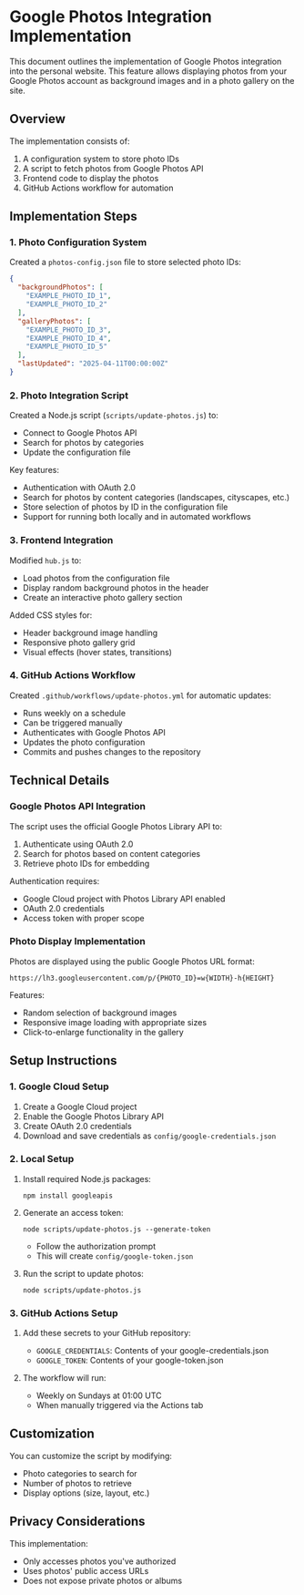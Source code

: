 # Google Photos Integration Implementation

This document outlines the implementation of Google Photos integration into the personal website. This feature allows displaying photos from your Google Photos account as background images and in a photo gallery on the site.

## Overview

The implementation consists of:
1. A configuration system to store photo IDs
2. A script to fetch photos from Google Photos API
3. Frontend code to display the photos
4. GitHub Actions workflow for automation

## Implementation Steps

### 1. Photo Configuration System

Created a `photos-config.json` file to store selected photo IDs:

```json
{
  "backgroundPhotos": [
    "EXAMPLE_PHOTO_ID_1",
    "EXAMPLE_PHOTO_ID_2"
  ],
  "galleryPhotos": [
    "EXAMPLE_PHOTO_ID_3",
    "EXAMPLE_PHOTO_ID_4",
    "EXAMPLE_PHOTO_ID_5"
  ],
  "lastUpdated": "2025-04-11T00:00:00Z"
}
```

### 2. Photo Integration Script

Created a Node.js script (`scripts/update-photos.js`) to:
- Connect to Google Photos API
- Search for photos by categories
- Update the configuration file

Key features:
- Authentication with OAuth 2.0
- Search for photos by content categories (landscapes, cityscapes, etc.)
- Store selection of photos by ID in the configuration file
- Support for running both locally and in automated workflows

### 3. Frontend Integration

Modified `hub.js` to:
- Load photos from the configuration file
- Display random background photos in the header
- Create an interactive photo gallery section

Added CSS styles for:
- Header background image handling
- Responsive photo gallery grid
- Visual effects (hover states, transitions)

### 4. GitHub Actions Workflow

Created `.github/workflows/update-photos.yml` for automatic updates:
- Runs weekly on a schedule
- Can be triggered manually
- Authenticates with Google Photos API
- Updates the photo configuration
- Commits and pushes changes to the repository

## Technical Details

### Google Photos API Integration

The script uses the official Google Photos Library API to:
1. Authenticate using OAuth 2.0
2. Search for photos based on content categories
3. Retrieve photo IDs for embedding

Authentication requires:
- Google Cloud project with Photos Library API enabled
- OAuth 2.0 credentials
- Access token with proper scope

### Photo Display Implementation

Photos are displayed using the public Google Photos URL format:
```
https://lh3.googleusercontent.com/p/{PHOTO_ID}=w{WIDTH}-h{HEIGHT}
```

Features:
- Random selection of background images
- Responsive image loading with appropriate sizes
- Click-to-enlarge functionality in the gallery

## Setup Instructions

### 1. Google Cloud Setup

1. Create a Google Cloud project
2. Enable the Google Photos Library API
3. Create OAuth 2.0 credentials
4. Download and save credentials as `config/google-credentials.json`

### 2. Local Setup

1. Install required Node.js packages:
   ```
   npm install googleapis
   ```

2. Generate an access token:
   ```
   node scripts/update-photos.js --generate-token
   ```
   - Follow the authorization prompt
   - This will create `config/google-token.json`

3. Run the script to update photos:
   ```
   node scripts/update-photos.js
   ```

### 3. GitHub Actions Setup

1. Add these secrets to your GitHub repository:
   - `GOOGLE_CREDENTIALS`: Contents of your google-credentials.json
   - `GOOGLE_TOKEN`: Contents of your google-token.json

2. The workflow will run:
   - Weekly on Sundays at 01:00 UTC
   - When manually triggered via the Actions tab

## Customization

You can customize the script by modifying:
- Photo categories to search for
- Number of photos to retrieve
- Display options (size, layout, etc.)

## Privacy Considerations

This implementation:
- Only accesses photos you've authorized
- Uses photos' public access URLs
- Does not expose private photos or albums